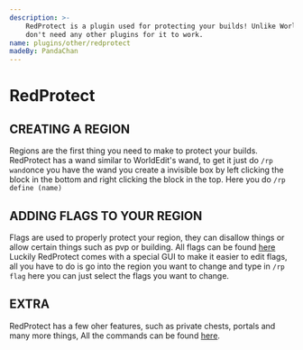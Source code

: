 ```yaml
---
description: >-
    RedProtect is a plugin used for protecting your builds! Unlike WorldGuard you
    don't need any other plugins for it to work.
name: plugins/other/redprotect
madeBy: PandaChan
---
```


# RedProtect

## CREATING A REGION

Regions are the first thing you need to make to protect your builds. RedProtect has a wand similar to WorldEdit's wand, to get it just do `/rp wand`once you have the wand you create a invisible box by left clicking the block in the bottom and right clicking the block in the top. Here you do `/rp define (name)`

## ADDING FLAGS TO YOUR REGION

Flags are used to properly protect your region, they can disallow things or allow certain things such as pvp or building. All flags can be found [here](https://github.com/FabioZumbi12/RedProtect/wiki/Region-Flags) Luckily RedProtect comes with a special GUI to make it easier to edit flags, all you have to do is go into the region you want to change and type in `/rp flag` here you can just select the flags you want to change.

## EXTRA

RedProtect has a few oher features, such as private chests, portals and many more things, All the commands can be found [here](https://github.com/FabioZumbi12/RedProtect/wiki).
